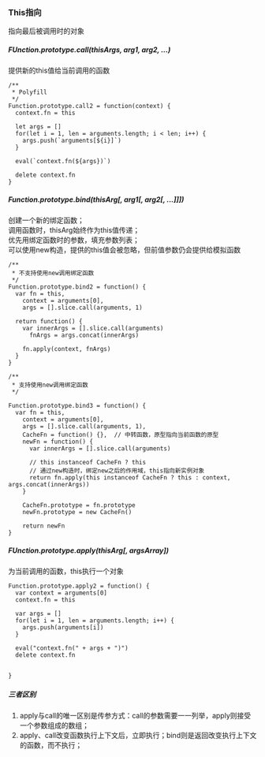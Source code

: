 ### This指向
指向最后被调用时的对象

##### FUnction.prototype.call(thisArgs, arg1, arg2, ...)
提供新的this值给当前调用的函数
```
/**
 * Polyfill
 */
Function.prototype.call2 = function(context) {
  context.fn = this

  let args = []
  for(let i = 1, len = arguments.length; i < len; i++) {
    args.push(`arguments[${i}]`)
  }
  
  eval(`context.fn(${args})`)

  delete context.fn
}
```


##### Function.prototype.bind(thisArg[, arg1[, arg2[, ...]]])
创建一个新的绑定函数；<br>
调用函数时，thisArg始终作为this值传递；<br>
优先用绑定函数时的参数，填充参数列表；<br>
可以使用new构造，提供的this值会被忽略，但前值参数仍会提供给模拟函数<br>
```
/**
 * 不支持使用new调用绑定函数
 */
Function.prototype.bind2 = function() {
  var fn = this,
    context = arguments[0],
    args = [].slice.call(arguments, 1)

  return function() {
    var innerArgs = [].slice.call(arguments)
      fnArgs = args.concat(innerArgs)
    
    fn.apply(context, fnArgs)
  }
}

/**
 * 支持使用new调用绑定函数
 */

Function.prototype.bind3 = function() {
  var fn = this,
    context = arguments[0],
    args = [].slice.call(arguments, 1),
    CacheFn = function() {},  // 中转函数，原型指向当前函数的原型
    newFn = function() {
      var innerArgs = [].slice.call(arguments)

      // this instanceof CacheFn ? this
      // 通过new构造时，绑定new之后的作用域，this指向新实例对象
      return fn.apply(this instanceof CacheFn ? this : context, args.concat(innerArgs))
    }

    CacheFn.prototype = fn.prototype
    newFn.prototype = new CacheFn()

    return newFn
}
```
##### FUnction.prototype.apply(thisArg[, argsArray])
为当前调用的函数，this执行一个对象
```
Function.prototype.apply2 = function() {
  var context = arguments[0]
  context.fn = this

  var args = []
  for(let i = 1, len = arguments.length; i++) {
    args.push(arguments[i])
  }

  eval("context.fn(" + args + ")")
  delete context.fn

  
}
```
##### 三者区别
1. apply与call的唯一区别是传参方式：call的参数需要一一列举，apply则接受一个参数组成的数组；
2. apply、call改变函数执行上下文后，立即执行；bind则是返回改变执行上下文的函数，而不执行；